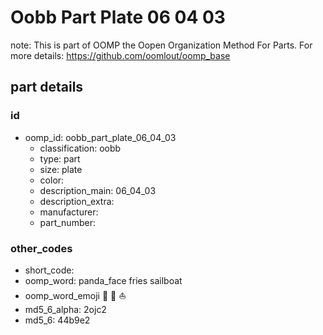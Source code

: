 # Oobb Part Plate 06 04 03  

note: This is part of OOMP the Oopen Organization Method For Parts. For more details: https://github.com/oomlout/oomp_base

##  part details





### id
* oomp_id: oobb_part_plate_06_04_03
  * classification: oobb
  * type: part
  * size: plate
  * color: 
  * description_main: 06_04_03
  * description_extra: 
  * manufacturer: 
  * part_number: 

### other_codes
* short_code: 
* oomp_word: panda_face fries sailboat
* oomp_word_emoji :panda_face: :fries: :sailboat:
* md5_6_alpha: 2ojc2
* md5_6: 44b9e2